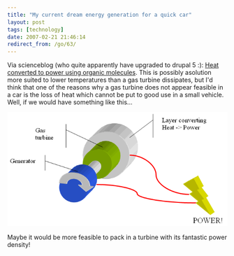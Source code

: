 ```yaml
---
title: "My current dream energy generation for a quick car"
layout: post
tags: [technology]
date: 2007-02-21 21:46:14
redirect_from: /go/63/
---
```


Via scienceblog (who quite apparently have upgraded to drupal 5 :): [Heat converted to power using organic molecules](http://www.scienceblog.com/cms/heat-converted-to-power-using-organic-molecules-12613.html). This is possibly asolution more suited to lower temperatures than a gas turbine dissipates, but I'd think that one of the reasons why a gas turbine does not appear feasible in a car is the loss of heat which cannot be put to good use in a small vehicle. Well, if we would have something like this...

![Gas Turbine with a twist](/public/assets/gas_turbine.gif)

Maybe it would be more feasible to pack in a turbine with its fantastic power density!